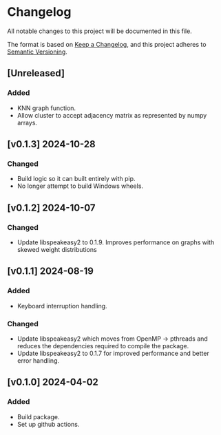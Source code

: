 # Changelog

All notable changes to this project will be documented in this file.

The format is based on [Keep a Changelog](https://keepachangelog.com/en/1.0.0/),
and this project adheres to [Semantic Versioning](https://semver.org/spec/v2.0.0.html).

## [Unreleased]

### Added

- KNN graph function.
- Allow cluster to accept adjacency matrix as represented by numpy arrays.

## [v0.1.3] 2024-10-28

### Changed

- Build logic so it can built entirely with pip.
- No longer attempt to build Windows wheels.

## [v0.1.2] 2024-10-07

### Changed

- Update libspeakeasy2 to 0.1.9. Improves performance on graphs with skewed weight distributions

## [v0.1.1] 2024-08-19

### Added

- Keyboard interruption handling.

### Changed

- Update libspeakeasy2 which moves from OpenMP -> pthreads and reduces the dependencies required to compile the package.
- Update libspeakeasy2 to 0.1.7 for improved performance and better error handling.

## [v0.1.0] 2024-04-02

### Added

- Build package.
- Set up github actions.
